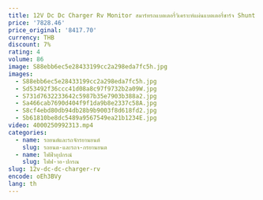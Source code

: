 ```yaml
---
title: 12V Dc Dc Charger Rv Monitor สมาร์ทรถแบตเตอรี่วิเคราะห์แผ่นแบตเตอรี่ชาร์จ Shunt Cell Contact System แบตเตอรี่ Monitor
price: '7828.46'
price_original: '8417.70'
currency: THB
discount: 7%
rating: 4
volume: 86
image: S88ebb6ec5e28433199cc2a298eda7fc5h.jpg
images:
  - S88ebb6ec5e28433199cc2a298eda7fc5h.jpg
  - Sd53492f36ccc41d08a8c97f9732b2a09W.jpg
  - S731d7632233642c5987b35e7903b388a2.jpg
  - Sa466cab7690d404f9f1da9b8e2337c58A.jpg
  - S8cf4ebd80db94db28b9b9003f8d618fd2.jpg
  - Sb61810be8dc5489a9567549ea21b1234E.jpg
video: 4000250992313.mp4
categories:
  - name: รถยนต์และรถจักรยานยนต์
    slug: รถยนต-และรถจ-กรยานยนต
  - name: ไฟฟ้าอุปกรณ์
    slug: ไฟฟ-าอ-ปกรณ
slug: 12v-dc-dc-charger-rv
encode: oEh3BVy
lang: th
---
```

  